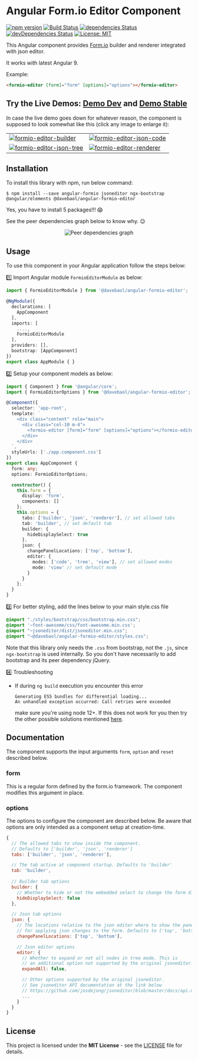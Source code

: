# Angular Form.io Editor Component

[![npm version](https://badge.fury.io/js/%40davebaol%2Fangular-formio-editor.svg)](https://badge.fury.io/js/%40davebaol%2Fangular-formio-editor) [![Build Status](https://travis-ci.com/davebaol/angular-formio-editor.svg?branch=master)](https://travis-ci.com/davebaol/angular-formio-editor) [![dependencies Status](https://david-dm.org/davebaol/angular-formio-editor/status.svg)](https://david-dm.org/davebaol/angular-formio-editor) [![devDependencies Status](https://david-dm.org/davebaol/angular-formio-editor/dev-status.svg)](https://david-dm.org/davebaol/angular-formio-editor?type=dev) [![License: MIT](https://img.shields.io/badge/License-MIT-blue.svg)](https://opensource.org/licenses/MIT)

This Angular component provides [Form.io](https://www.form.io/) builder and renderer integrated with json editor. 

It works with latest Angular 9.

Example:

```html
<formio-editor [form]="form" [options]="options"></formio-editor>
```

## Try the Live Demos: [Demo Dev](https://davebaol.github.io/angular-formio-editor/) and [Demo Stable](https://davebaol.github.io/angular-formio-editor-demo/)

In case the live demo goes down for whatever reason, the component is supposed to look somewhat like this (click any image to enlarge it):
<table>
<tr>
    <td><a target="_blank" href="https://user-images.githubusercontent.com/2366334/81509000-d8d34500-9307-11ea-8d0d-a7cf2da5c7c0.png"><img src="https://user-images.githubusercontent.com/2366334/81509000-d8d34500-9307-11ea-8d0d-a7cf2da5c7c0.png" alt="formio-editor-builder"/></a></td>
    <td><a target="_blank" href="https://user-images.githubusercontent.com/2366334/81509005-e5f03400-9307-11ea-9c26-61b027f4062d.png"><img src="https://user-images.githubusercontent.com/2366334/81509005-e5f03400-9307-11ea-9c26-61b027f4062d.png" alt="formio-editor-json-code"/></a></td>
</tr>
<tr>
    <td><a target="_blank" href="https://user-images.githubusercontent.com/2366334/81509007-e983bb00-9307-11ea-864f-3a0cdbe8192c.png"><img src="https://user-images.githubusercontent.com/2366334/81509007-e983bb00-9307-11ea-864f-3a0cdbe8192c.png" alt="formio-editor-json-tree"/></a></td>
    <td><a target="_blank" href="https://user-images.githubusercontent.com/2366334/81509008-edafd880-9307-11ea-8485-ee82ac05e248.png"><img src="https://user-images.githubusercontent.com/2366334/81509008-edafd880-9307-11ea-8485-ee82ac05e248.png" alt="formio-editor-renderer"/></a></td>
</tr>
</table>

## Installation

To install this library with npm, run below command:
```
$ npm install --save angular-formio jsoneditor ngx-bootstrap @angular/elements @davebaol/angular-formio-editor
```
Yes, you have to install 5 packages!!! :scream:

See the peer dependencies graph below to know why. :wink:
<p align="center">
  <img alt="Peer dependencies graph" src="https://user-images.githubusercontent.com/2366334/83361282-eb312380-a387-11ea-9c40-252cac64f846.png">
</p>
<!--
```mermaid
graph TD
  davebaol-angular-formio-editor("@davebaol/angular-formio-editor")
  davebaol-angular-formio-editor-.->|has peer dependency|jsoneditor
  davebaol-angular-formio-editor-.->|has peer dependency|angular-formio
  davebaol-angular-formio-editor-.->|has peer dependency|ngx-bootstrap
  angular-formio-.->|has peer dependency|ngx-bootstrap
  angular-formio-.->|has peer dependency|angular-elements("@angular/elements")
```
-->

## Usage

To use this component in your Angular application follow the steps below:

:one: Import Angular module `FormioEditorModule` as below:

```ts
import { FormioEditorModule } from '@davebaol/angular-formio-editor'; 

@NgModule({
  declarations: [
    AppComponent
  ],
  imports: [
    ....,
    FormioEditorModule
  ],
  providers: [],
  bootstrap: [AppComponent]
})
export class AppModule { }
```
:two: Setup your component models as below:

```ts
import { Component } from '@angular/core';
import { FormioEditorOptions } from '@davebaol/angular-formio-editor';

@Component({
  selector: 'app-root',
  template: `
    <div class="content" role="main">
      <div class="col-10 m-4">
        <formio-editor [form]="form" [options]="options"></formio-editor>
      </div>
    </div>
  `,
  styleUrls: ['./app.component.css']
})
export class AppComponent {
  form: any;
  options: FormioEditorOptions;

  constructor() {
    this.form = {
      display: 'form',
      components: []
    };
    this.options = {
      tabs: ['builder', 'json', 'renderer'], // set allowed tabs
      tab: 'builder', // set default tab
      builder: {
        hideDisplaySelect: true
      },
      json: {
        changePanelLocations: ['top', 'bottom'],
        editor: {
          modes: ['code', 'tree', 'view'], // set allowed modes
          mode: 'view' // set default mode
        }
      }
    };
  }
}
```
:three: For better styling, add the lines below to your main style.css file
```css
@import "./styles/bootstrap/css/bootstrap.min.css";
@import '~font-awesome/css/font-awesome.min.css';
@import "~jsoneditor/dist/jsoneditor.min.css";
@import "~@davebaol/angular-formio-editor/styles.css";
```
Note that this library only needs the `.css` from bootstrap, not the `.js`, since `ngx-bootstrap` is used internally.
So you don't have necessarily to add bootstrap and its peer dependency jQuery.

:four: Troubleshooting

- If during `ng build` execution you encounter this error
  ```
  Generating ES5 bundles for differential loading...
  An unhandled exception occurred: Call retries were exceeded
  ```
  make sure you're using node 12+. If this does not work for you then try the other possible solutions mentioned [here](https://github.com/angular/angular-cli/issues/15493).

## Documentation

The component supports the input arguments `form`, `option` and `reset` described below.

### form
This is a regular form defined by the form.io framework. The component modifies this argument in place. 

### options
The options to configure the component are described below. Be aware that options are only intended as a component setup at creation-time.
```javascript
{
  // The allowed tabs to show inside the component.
  // Defaults to ['builder', 'json', 'renderer'] 
  tabs: ['builder', 'json', 'renderer'],

  // The tab active at component startup. Defaults to 'builder' 
  tab: 'builder',
  
  // Builder tab options 
  builder: {
    // Whether to hide or not the embedded select to change the form display 
    hideDisplaySelect: false
  },

  // Json tab options 
  json: {
    // The locations relative to the json editor where to show the panel
    // for applying json changes to the form. Defaults to ['top', 'bottom']
    changePanelLocations: ['top', 'bottom'],

    // Json editor options 
    editor: {
      // Whether to expand or not all nodes in tree mode. This is
      // an additional option not supported by the original jsoneditor.
      expandAll: false,

      // Other options supported by the original jsoneditor.
      // See jsoneditor API documentation at the link below
      // https://github.com/josdejong/jsoneditor/blob/master/docs/api.md#configuration-options
      ...
    }
  }
}
```

## License

This project is licensed under the **MIT License** - see the [LICENSE](LICENSE) file for details.

